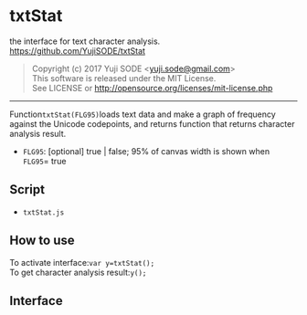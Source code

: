 # txtStat
the interface for text character analysis.
https://github.com/YujiSODE/txtStat

>Copyright (c) 2017 Yuji SODE \<yuji.sode@gmail.com\>  
>This software is released under the MIT License.  
>See LICENSE or http://opensource.org/licenses/mit-license.php
______

Function`txtStat(FLG95)`loads text data and make a graph of frequency against the Unicode codepoints,
and returns function that returns character analysis result.

* `FLG95`: [optional] true | false; 95% of canvas width is shown when `FLG95`= true

## Script
* `txtStat.js`
## How to use
To activate interface:`var y=txtStat();`  
To get character analysis result:`y();`
## Interface

